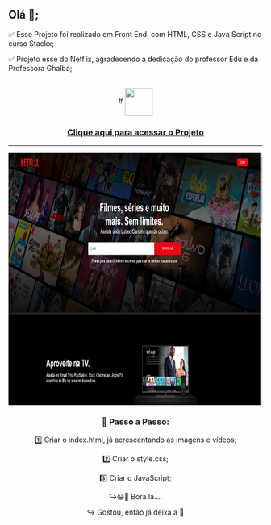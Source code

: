 ## Olá 👋;

✅ Esse Projeto foi realizado em Front End. com HTML, CSS e Java Script no curso Stackx;

✅ Projeto esse do Netflix, agradecendo a dedicação do professor Edu e da Professora Ghalba;

<br>
 <div align="center">
# <img src="https://media.giphy.com/media/9TFBxN300KpCUI6sBD/giphy.gif" align="center" height="55" width="55"> 

### [Clique aqui para acessar o Projeto](https://rafarz76dev.github.io/CloneFrontEndNetflix/)

 
***
  <img src="image/img-netflix.png" align="center" height="500em" width="100%" href="https://rafarz76dev.github.io/CloneFrontEndNetflix/">
  

### 🚀 Passo a Passo:

1️⃣ Criar o index.html, já acrescentando as imagens e vídeos;

2️⃣ Criar o style.css;

3️⃣ Criar o JavaScript;

↪😀👀 Bora lá....

↪ Gostou, então já deixa a 🌟

